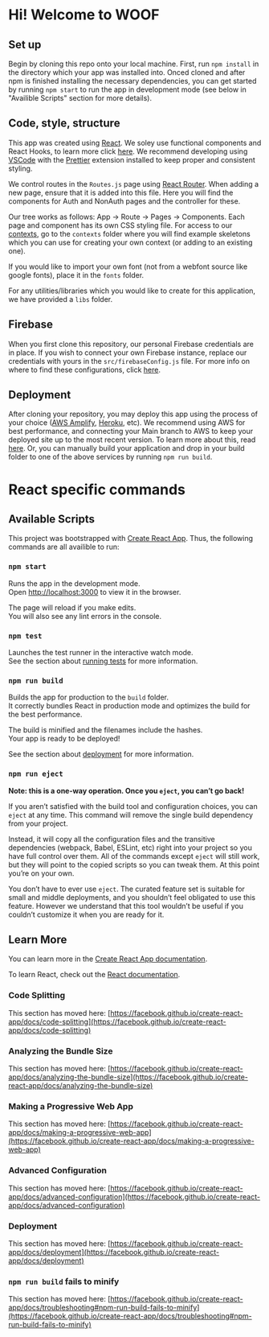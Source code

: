 # Hi! Welcome to WOOF

## Set up

Begin by cloning this repo onto your local machine. First, run `npm install` in the directory which your app was installed into. Onced cloned and after npm is finished installing the necessary dependencies, you can get started by running `npm start` to run the app in development mode (see below in "Availible Scripts" section for more details).

## Code, style, structure

This app was created using [React](https://reactjs.org). We soley use functional components and React Hooks, to learn more click [here](https://reactjs.org/docs/hooks-intro.html). We recommend developing using [VSCode](https://code.visualstudio.com) with the [Prettier](https://marketplace.visualstudio.com/items?itemName=esbenp.prettier-vscode) extension installed to keep proper and consistent styling. 

We control routes in the `Routes.js` page using [React Router](https://reactrouter.com). When adding a new page, ensure that it is added into this file. Here you will find the components for Auth and NonAuth pages and the controller for these. 

Our tree works as follows: App -> Route -> Pages -> Components. Each page and component has its own CSS styling file. For access to our [contexts](https://reactjs.org/docs/context.html), go to the `contexts` folder where you will find example skeletons which you can use for creating your own context (or adding to an existing one). 

If you would like to import your own font (not from a webfont source like google fonts), place it in the `fonts` folder.

For any utilities/libraries which you would like to create for this application, we have provided a `libs` folder.

## Firebase

When you first clone this repository, our personal Firebase credentials are in place. If you wish to connect your own Firebase instance, replace our credentials with yours in the `src/firebaseConfig.js` file. For more info on where to find these configurations, click [here](https://support.google.com/firebase/answer/7015592?hl=en).

## Deployment

After cloning your repository, you may deploy this app using the process of your choice ([AWS Amplify](https://aws.amazon.com/amplify/), [Heroku](https://www.heroku.com), etc). We recommend using AWS for best performance, and connecting your Main branch to AWS to keep your deployed site up to the most recent version. To learn more about this, read [here](https://docs.aws.amazon.com/amplify/latest/userguide/getting-started.html). Or, you can manually build your application and drop in your build folder to one of the above services by running `npm run build`.

# React specific commands

## Available Scripts

This project was bootstrapped with [Create React App](https://github.com/facebook/create-react-app). Thus, the following commands are all availible to run:

### `npm start`

Runs the app in the development mode.\
Open [http://localhost:3000](http://localhost:3000) to view it in the browser.

The page will reload if you make edits.\
You will also see any lint errors in the console.

### `npm test`

Launches the test runner in the interactive watch mode.\
See the section about [running tests](https://facebook.github.io/create-react-app/docs/running-tests) for more information.

### `npm run build`

Builds the app for production to the `build` folder.\
It correctly bundles React in production mode and optimizes the build for the best performance.

The build is minified and the filenames include the hashes.\
Your app is ready to be deployed!

See the section about [deployment](https://facebook.github.io/create-react-app/docs/deployment) for more information.

### `npm run eject`

**Note: this is a one-way operation. Once you `eject`, you can’t go back!**

If you aren’t satisfied with the build tool and configuration choices, you can `eject` at any time. This command will remove the single build dependency from your project.

Instead, it will copy all the configuration files and the transitive dependencies (webpack, Babel, ESLint, etc) right into your project so you have full control over them. All of the commands except `eject` will still work, but they will point to the copied scripts so you can tweak them. At this point you’re on your own.

You don’t have to ever use `eject`. The curated feature set is suitable for small and middle deployments, and you shouldn’t feel obligated to use this feature. However we understand that this tool wouldn’t be useful if you couldn’t customize it when you are ready for it.

## Learn More

You can learn more in the [Create React App documentation](https://facebook.github.io/create-react-app/docs/getting-started).

To learn React, check out the [React documentation](https://reactjs.org/).

### Code Splitting

This section has moved here: [https://facebook.github.io/create-react-app/docs/code-splitting](https://facebook.github.io/create-react-app/docs/code-splitting)

### Analyzing the Bundle Size

This section has moved here: [https://facebook.github.io/create-react-app/docs/analyzing-the-bundle-size](https://facebook.github.io/create-react-app/docs/analyzing-the-bundle-size)

### Making a Progressive Web App

This section has moved here: [https://facebook.github.io/create-react-app/docs/making-a-progressive-web-app](https://facebook.github.io/create-react-app/docs/making-a-progressive-web-app)

### Advanced Configuration

This section has moved here: [https://facebook.github.io/create-react-app/docs/advanced-configuration](https://facebook.github.io/create-react-app/docs/advanced-configuration)

### Deployment

This section has moved here: [https://facebook.github.io/create-react-app/docs/deployment](https://facebook.github.io/create-react-app/docs/deployment)

### `npm run build` fails to minify

This section has moved here: [https://facebook.github.io/create-react-app/docs/troubleshooting#npm-run-build-fails-to-minify](https://facebook.github.io/create-react-app/docs/troubleshooting#npm-run-build-fails-to-minify)
